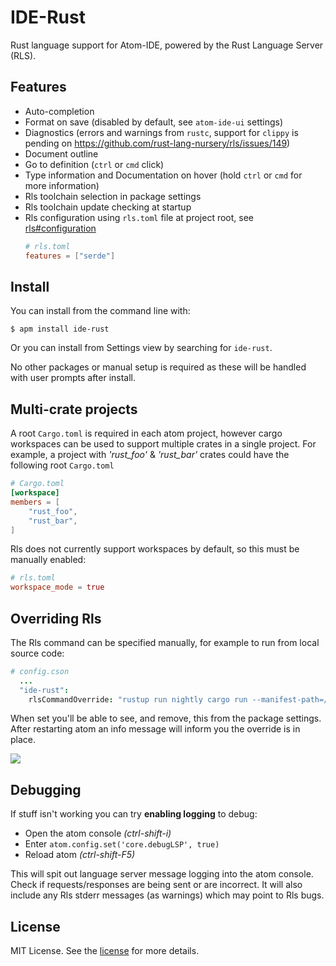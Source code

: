 # IDE-Rust
Rust language support for Atom-IDE, powered by the Rust Language Server (RLS).

## Features
 - Auto-completion
 - Format on save (disabled by default, see `atom-ide-ui` settings)
 - Diagnostics (errors and warnings from `rustc`, support for `clippy` is pending on https://github.com/rust-lang-nursery/rls/issues/149)
 - Document outline
 - Go to definition (`ctrl` or `cmd` click)
 - Type information and Documentation on hover (hold `ctrl` or `cmd` for more information)
 - Rls toolchain selection in package settings
 - Rls toolchain update checking at startup
 - Rls configuration using `rls.toml` file at project root, see [rls#configuration](https://github.com/rust-lang-nursery/rls#configuration)
   ```toml
   # rls.toml
   features = ["serde"]
   ```

## Install
You can install from the command line with:
```
$ apm install ide-rust
```
Or you can install from Settings view by searching for `ide-rust`.

No other packages or manual setup is required as these will be handled with user prompts after install.

## Multi-crate projects
A root `Cargo.toml` is required in each atom project, however cargo workspaces can be used to support multiple crates in a single project. For example, a project with _'rust_foo'_ & _'rust_bar'_ crates could have the following root `Cargo.toml`
```toml
# Cargo.toml
[workspace]
members = [
    "rust_foo",
    "rust_bar",
]
```
Rls does not currently support workspaces by default, so this must be manually enabled:
```toml
# rls.toml
workspace_mode = true
```

## Overriding Rls
The Rls command can be specified manually, for example to run from local source code:
```cson
# config.cson
  ...
  "ide-rust":
    rlsCommandOverride: "rustup run nightly cargo run --manifest-path=/rls-src/Cargo.toml --release"
```
When set you'll be able to see, and remove, this from the package settings. After restarting atom an info message will inform you the override is in place.

![](https://image.ibb.co/jsR65w/rls_Command_Override_Info.png)

## Debugging
If stuff isn't working you can try **enabling logging** to debug:
  * Open the atom console _(ctrl-shift-i)_
  * Enter `atom.config.set('core.debugLSP', true)`
  * Reload atom _(ctrl-shift-F5)_

This will spit out language server message logging into the atom console. Check if requests/responses are being sent or are incorrect. It will also include any Rls stderr messages (as warnings) which may point to Rls bugs.

## License
MIT License. See the [license](LICENSE) for more details.
